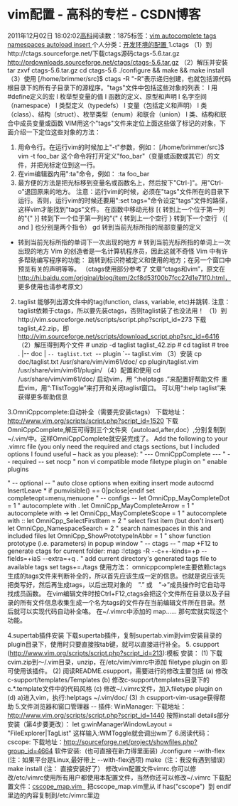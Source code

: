 
# vim配置 - 高科的专栏 - CSDN博客

2011年12月02日 18:02:02[高科](https://me.csdn.net/pbymw8iwm)阅读数：1875标签：[vim																](https://so.csdn.net/so/search/s.do?q=vim&t=blog)[autocomplete																](https://so.csdn.net/so/search/s.do?q=autocomplete&t=blog)[tags																](https://so.csdn.net/so/search/s.do?q=tags&t=blog)[namespaces																](https://so.csdn.net/so/search/s.do?q=namespaces&t=blog)[autoload																](https://so.csdn.net/so/search/s.do?q=autoload&t=blog)[insert																](https://so.csdn.net/so/search/s.do?q=insert&t=blog)[
							](https://so.csdn.net/so/search/s.do?q=autoload&t=blog)[
																					](https://so.csdn.net/so/search/s.do?q=namespaces&t=blog)个人分类：[开发环境的配置																](https://blog.csdn.net/pbymw8iwm/article/category/1219848)
[
																								](https://so.csdn.net/so/search/s.do?q=namespaces&t=blog)
[
				](https://so.csdn.net/so/search/s.do?q=tags&t=blog)
[
			](https://so.csdn.net/so/search/s.do?q=tags&t=blog)
[
		](https://so.csdn.net/so/search/s.do?q=autocomplete&t=blog)
[
	](https://so.csdn.net/so/search/s.do?q=vim&t=blog)
1.ctags
（1）到http://ctags.sourceforge.net/下载ctags源码ctags-5.6.tar.gz
http://prdownloads.sourceforge.net/ctags/ctags-5.6.tar.gz
（2）解压并安装
tar zxvf ctags-5.6.tar.gz
cd ctags-5.6
./configure && make && make install
（3）使用
[/home/brimmer/src]$ ctags -R
"-R"表示递归创建，也就包括源代码根目录下的所有子目录下的源程序。"tags"文件中包括这些对象的列表：
l 用\#define定义的宏
l 枚举型变量的值
l 函数的定义、原型和声明
l 名字空间（namespace）
l 类型定义（typedefs）
l 变量（包括定义和声明）
l 类（class）、结构（struct）、枚举类型（enum）和联合（union）
l 类、结构和联合中成员变量或函数
VIM用这个"tags"文件来定位上面这些做了标记的对象，下面介绍一下定位这些对象的方法：
1) 用命令行。在运行vim的时候加上"-t"参数，例如：
[/home/brimmer/src]$ vim -t foo_bar
这个命令将打开定义"foo_bar"（变量或函数或其它）的文件，并把光标定位到这一行。
2) 在vim编辑器内用":ta"命令，例如：
:ta foo_bar
3) 最方便的方法是把光标移到变量名或函数名上，然后按下"Ctrl-]"。用"Ctrl-o"退回原来的地方。
注意：运行vim的时候，必须在"tags"文件所在的目录下运行。否则，运行vim的时候还要用":set tags="命令设定"tags"文件的路径，这样vim才能找到"tags"文件。
在函数中移动光标
[{ 转到上一个位于第一列的"{"
}] 转到下一个位于第一列的"{"
{ 转到上一个空行
} 转到下一个空行 （[ and ] 也分别是两个指令）
gd 转到当前光标所指的局部变量的定义
* 转到当前光标所指的单词下一次出现的地方
\# 转到当前光标所指的单词上一次出现的地方
Vim 的创造者是一名计算机程序员，因此这就不奇怪 Vim 中有许多帮助编写程序的功能：
跳转到标识符被定义和使用的地方；在另一个窗口中预览有关的声明等等。
（ctags使用部分参考了 文章“ctags和vim”，原文在
http://hi.baidu.com/original/blog/item/2cf8d53f00b7fcc27d1e71f0.html，
更多使用也请参考原文）

2. taglist
能够列出源文件中的tag(function, class, variable, etc)并跳转.
注意：taglist依赖于ctags，所以要先装ctags，否则taglist装了也没法用！
（1）到http://vim.sourceforge.net/scripts/script.php?script_id=273
下载taglist_42.zip，即
http://vim.sourceforge.net/scripts/download_script.php?src_id=6416
（2）解压得到两个文件
\# unzip -d taglist taglist_42.zip
\# cd taglist
\# tree
.
|-- doc
| `-- taglist.txt
`-- plugin
`-- taglist.vim
（3）安装
cp doc/taglist.txt /usr/share/vim/vim61/doc/
cp plugin/taglist.vim /usr/share/vim/vim61/plugin/
（4）配置和使用
cd /usr/share/vim/vim61/doc/
启动vim，用 “:helptags .”来配置好帮助文件
重启vim，用“:TlistToggle”来打开和关闭taglist窗口。
可以用“:help taglist”来获得更多帮助信息

3.OmniCppcomplete:自动补全（需要先安装ctags）
下载地址：http://www.vim.org/scripts/script.php?script_id=1520
下载OmniCppComplete,解压可得到三个文件夹（autoload,after,doc）,分别复制到~/.vim/中。这样OmniCppComplete就安装完成了。
Add the following to your .vimrc file (you only need the required and ctags sections, but I included options I found useful – hack as you please):
" --- OmniCppComplete ---
" -- required --
set nocp " non vi compatible mode
filetype plugin on " enable plugins

" -- optional --
" auto close options when exiting insert mode
autocmd InsertLeave * if pumvisible() == 0|pclose|endif
set completeopt=menu,menuone
" -- configs --
let OmniCpp_MayCompleteDot = 1 " autocomplete with .
let OmniCpp_MayCompleteArrow = 1 " autocomplete with ->
let OmniCpp_MayCompleteScope = 1 " autocomplete with ::
let OmniCpp_SelectFirstItem = 2 " select first item (but don't insert)
let OmniCpp_NamespaceSearch = 2 " search namespaces in this and included files
let OmniCpp_ShowPrototypeInAbbr = 1 " show function prototype (i.e. parameters) in popup window
" -- ctags --
" map <ctrl>+F12 to generate ctags for current folder:
map <C-F12> :!ctags -R --c++-kinds=+p --fields=+iaS --extra=+q .<CR><CR>
" add current directory's generated tags file to available tags
set tags+=./tags
使用方法：
omnicppcomplete主要依赖ctags生成的tags文件来判断补全的，所以首先应该生成一定的信息。也就是说应该先把类写好，然后再生成tags，以后出现对象的　”.” 或　”->”成员操作时它自动寻找成员函数。
在vim编辑文件时按Ctrl+F12,ctags会把这个文件所在目录以及子目录的所有文件信息收集生成一个名为tags的文件存在当前编辑文件所在目录。然后就可以实现代码自动补全咯。 在~/.vimrc中添加的 map…… 那句宏就实现这个功能。

4.supertab插件安装
下载supertab插件，复制supertab.vim到vim安装目录的plugin目录下，使用时只要直接按tab键，就可以直接进行补全。
5. csupport (http://www.vim.org/scripts/script.php?script_id=213):模板
安装：
(1) 下载cvim.zip到～/.vim目录，unzip，在/etc/vim/vimrc中添加 filetype plugin on 即可使用该插件。
(2) 阅读README.csupport，需要进行的修改主要包括
(a) 修改c-support/templates/Templates
(b) 修改c-support/templates目录下的c.*.template文件中的代码风格
(c) 修改~/.vimrc文件，加入filetype plugin on
(d) a)进入vim，执行:helptags ~/.vim/doc/
(3) :h csupport-vim-usage获得帮助
5.文件浏览器和窗口管理器 -- 插件: WinManager:
下载地址：http://www.vim.org/scripts/script.php?script_id=1440
按照install details部分安装（第4步要更改）：
let g:winManagerWindowLayout = "FileExplorer|TagList"
这样输入:WMToggle就会调出wm了
6.阅读代码：cscope:
下载地址：http://sourceforge.net/project/showfiles.php?group_id=4664
软件安装:  (也可直接在新力得里面装)
./configure --with-flex  (注：如果平台是Linux,最好带上 --with-flex选项)
make  (注：我没有遇到错误)
make install (注： 直接安装好了）
修改vim配置文件vimrc.你可以修改/etc/vimrc使用所有用户都使用本配置文件，当然你还可以修改~/.vimrc
下载配置文件：[cscope_map.vim  ](http://cscope.sourceforge.net/cscope_maps.vim)
把cscope_map.vim里从 if has("cscope")  到 endif里边的内容复制到/etc/vimrc里边


